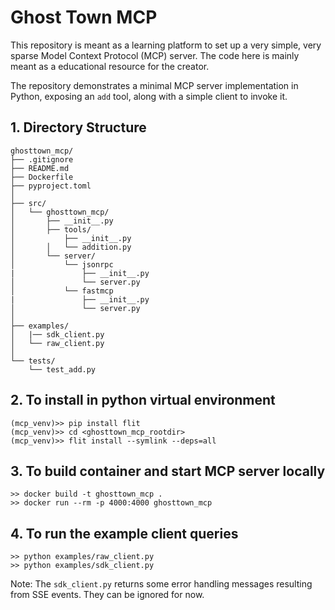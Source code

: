 # Ghost Town MCP

This repository is meant as a learning platform to set up a very simple, very sparse Model Context Protocol (MCP) server. The code here is mainly meant as a educational resource for the creator.

The repository demonstrates a minimal MCP server implementation in Python, exposing an `add` tool, along with a simple client to invoke it.

## 1. Directory Structure

```
ghosttown_mcp/
├── .gitignore
├── README.md
├── Dockerfile
├── pyproject.toml
│
├── src/
│   └── ghosttown_mcp/
│       ├── __init__.py
│       ├── tools/
│           ├── __init__.py
│       │   └── addition.py
│       └── server/
│           └── jsonrpc
|               ├── __init__.py
│               └── server.py
│           └── fastmcp
|               ├── __init__.py
│               └── server.py
│
├── examples/
│   |── sdk_client.py
│   └── raw_client.py
│
└── tests/
    └── test_add.py
```

## 2. To install in python virtual environment

```
(mcp_venv)>> pip install flit
(mcp_venv)>> cd <ghosttown_mcp_rootdir>
(mcp_venv)>> flit install --symlink --deps=all
```

## 3. To build container and start MCP server locally

```
>> docker build -t ghosttown_mcp .
>> docker run --rm -p 4000:4000 ghosttown_mcp
```

## 4. To run the example client queries

```
>> python examples/raw_client.py
>> python examples/sdk_client.py
```

Note: The `sdk_client.py` returns some error handling messages
resulting from SSE events. They can be ignored for now.
